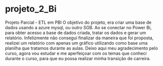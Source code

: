 # projeto_2_Bi
Projeto Parcial - ETL em PBI
O objetivo do projeto, era criar uma base de dados usando a azure mysql, ou outro SGB.
Ao se conectar no Power Bi, para obter acesso a base de dados criada, tratar os dados e gerar um relatório.
Infelizmente não consegui finalizar da maneira que foi proposta, realizei um relatório com apenas um gráfico utilizando como base uma planilha que tratamos durante as aulas.
Deixo aqui meu agradecimento pelo curso, agora vou estudar e me aperfeiçoar com os temas que conheci durante o curso, para que eu possa realizar minha transição de carreira.
